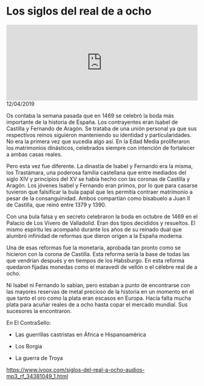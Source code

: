 # Los siglos del real de a ocho
<iframe id='audio_88903085' frameborder='0' allowfullscreen='' scrolling='no' height='200' style='width:100%;' src='https://www.ivoox.com/player_ej_34381049_6_1.html' loading='lazy'></iframe>12/04/2019

Os contaba la semana pasada que en 1469 se celebró la boda más importante de la historia de España. Los contrayentes eran Isabel de Castilla y Fernando de Aragón. Se trataba de una unión personal ya que sus respectivos reinos siguieron manteniendo su identidad y particularidades. No era la primera vez que sucedía algo así. En la Edad Media proliferaron los matrimonios dinásticos, celebrados siempre con intención de fortalecer a ambas casas reales. 

 Pero esta vez fue diferente. La dinastía de Isabel y Fernando era la misma, los Trastámara, una poderosa familia castellana que entre mediados del siglo XIV y principios del XV se había hecho con las coronas de Castilla y Aragón. Los jóvenes Isabel y Fernando eran primos, por lo que para casarse tuvieron que falsificar la bula papal que les permitía contraer matrimonio a pesar de la consanguinidad. Ambos compartían como bisabuelo a Juan II de Castilla, que reinó entre 1379 y 1390. 

 Con una bula falsa y en secreto celebraron la boda en octubre de 1469 en el Palacio de Los Vivero de Valladolid. Eran dos tipos decididos y resueltos. El mismo espíritu les acompañó durante los años de su reinado dual que alumbró infinidad de reformas que dieron origen a la España moderna. 

 Una de esas reformas fue la monetaria, aprobada tan pronto como se hicieron con la corona de Castilla. Esta reforma sería la base de todas las que vendrían después y en tiempos de los Habsburgo. En esta reforma quedaron fijadas monedas como el maravedí de vellón o el célebre real de a ocho. 

 Ni Isabel ni Fernando lo sabían, pero estaban a punto de encontrarse con las mayores reservas de metal precioso de la historia en un momento en el que tanto el oro como la plata eran escasos en Europa. Hacía falta mucha plata para acuñar reales de a ocho hasta copar el mercado mundial. Sus sucesores la encontraron. 

 En El ContraSello:

 - Las guerrillas castristas en África e Hispanoamérica

 - Los Borgia

 - La guerra de Troya

https://www.ivoox.com/siglos-del-real-a-ocho-audios-mp3_rf_34381049_1.html
